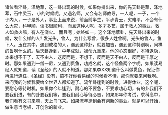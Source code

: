 诸位看淬卦，泽地萃，这一卦出现的时候，如果你排出来，你的先天卦是萃，泽地萃，石中灵玉， 小的时候呢，又遇名师，又会有名师教导，一人呢，一子，一个子内人，一子是外人，事业上面来说，前面前半生，平步青云，灾难平，不会有什么大灾，科甲顺，读书很顺利， 而且这种人呢，多才多艺，属于救人的事业，救人如救火嘛，有人在浇火。 而且呢；始终如一。这个泽地萃卦，先天卦出来的时候，发什么样的人? 发光头，曾人，为什么写曾，很多人姓曾啊。光头的曾人。鱼下人。玉在其中。遇到成格的人，遇到这种卦，就要加吉，遇到这种特别啊，同样的鲁啊什么的。后天卦逢到，中年成就，禄命九重来。他的心态很好，本待退隐，本来想不干了，天不由人，这反而是，不想干，反而是天不由人，反而是丰厚之时。那如果遇到—僧一尼，又遇到贯鱼，功成名就，这个怪鱼两个字呢，如果读易经人就知道，读《圣经》的人就不知道。那如果李XX知道什么叫做贯鱼，保证你再进行连任，《圣经》没有，搞不好你看易经的时候看不懂，那你就要来问我啊。来问我的时候我要给全世界人都知道了。流年卦逢到的时候，进得休业，这个呢，要耐心等待时机，如果你今年逢到，耐心的不要急，不要求功心切，有的卦我们不要我们进，有的卦要我们等，要我们耐心等待必吉，如果那年你考试，求科高中，我们看有文书来嘛，天上鸟飞来。如果流年逢到会有创新的事业。就是可以开始，做生意当老板，开创你的新业。